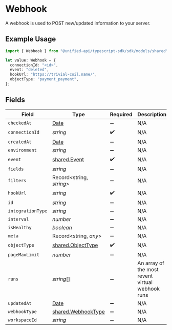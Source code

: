 # Webhook

A webhook is used to POST new/updated information to your server.

## Example Usage

```typescript
import { Webhook } from "@unified-api/typescript-sdk/sdk/models/shared";

let value: Webhook = {
  connectionId: "<id>",
  event: "deleted",
  hookUrl: "https://trivial-coil.name/",
  objectType: "payment_payment",
};
```

## Fields

| Field                                                                                         | Type                                                                                          | Required                                                                                      | Description                                                                                   |
| --------------------------------------------------------------------------------------------- | --------------------------------------------------------------------------------------------- | --------------------------------------------------------------------------------------------- | --------------------------------------------------------------------------------------------- |
| `checkedAt`                                                                                   | [Date](https://developer.mozilla.org/en-US/docs/Web/JavaScript/Reference/Global_Objects/Date) | :heavy_minus_sign:                                                                            | N/A                                                                                           |
| `connectionId`                                                                                | *string*                                                                                      | :heavy_check_mark:                                                                            | N/A                                                                                           |
| `createdAt`                                                                                   | [Date](https://developer.mozilla.org/en-US/docs/Web/JavaScript/Reference/Global_Objects/Date) | :heavy_minus_sign:                                                                            | N/A                                                                                           |
| `environment`                                                                                 | *string*                                                                                      | :heavy_minus_sign:                                                                            | N/A                                                                                           |
| `event`                                                                                       | [shared.Event](../../../sdk/models/shared/event.md)                                           | :heavy_check_mark:                                                                            | N/A                                                                                           |
| `fields`                                                                                      | *string*                                                                                      | :heavy_minus_sign:                                                                            | N/A                                                                                           |
| `filters`                                                                                     | Record<string, *string*>                                                                      | :heavy_minus_sign:                                                                            | N/A                                                                                           |
| `hookUrl`                                                                                     | *string*                                                                                      | :heavy_check_mark:                                                                            | N/A                                                                                           |
| `id`                                                                                          | *string*                                                                                      | :heavy_minus_sign:                                                                            | N/A                                                                                           |
| `integrationType`                                                                             | *string*                                                                                      | :heavy_minus_sign:                                                                            | N/A                                                                                           |
| `interval`                                                                                    | *number*                                                                                      | :heavy_minus_sign:                                                                            | N/A                                                                                           |
| `isHealthy`                                                                                   | *boolean*                                                                                     | :heavy_minus_sign:                                                                            | N/A                                                                                           |
| `meta`                                                                                        | Record<string, *any*>                                                                         | :heavy_minus_sign:                                                                            | N/A                                                                                           |
| `objectType`                                                                                  | [shared.ObjectType](../../../sdk/models/shared/objecttype.md)                                 | :heavy_check_mark:                                                                            | N/A                                                                                           |
| `pageMaxLimit`                                                                                | *number*                                                                                      | :heavy_minus_sign:                                                                            | N/A                                                                                           |
| `runs`                                                                                        | *string*[]                                                                                    | :heavy_minus_sign:                                                                            | An array of the most revent virtual webhook runs                                              |
| `updatedAt`                                                                                   | [Date](https://developer.mozilla.org/en-US/docs/Web/JavaScript/Reference/Global_Objects/Date) | :heavy_minus_sign:                                                                            | N/A                                                                                           |
| `webhookType`                                                                                 | [shared.WebhookType](../../../sdk/models/shared/webhooktype.md)                               | :heavy_minus_sign:                                                                            | N/A                                                                                           |
| `workspaceId`                                                                                 | *string*                                                                                      | :heavy_minus_sign:                                                                            | N/A                                                                                           |